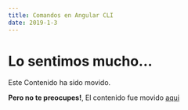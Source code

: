 ```yaml
---
title: Comandos en Angular CLI
date: 2019-1-3
---
```

# Lo sentimos mucho...

Este Contenido ha sido movido.

**Pero no te preocupes!**, El contenido fue movido [aqui](/2019/02/10/comandos-en-angular-cli/)